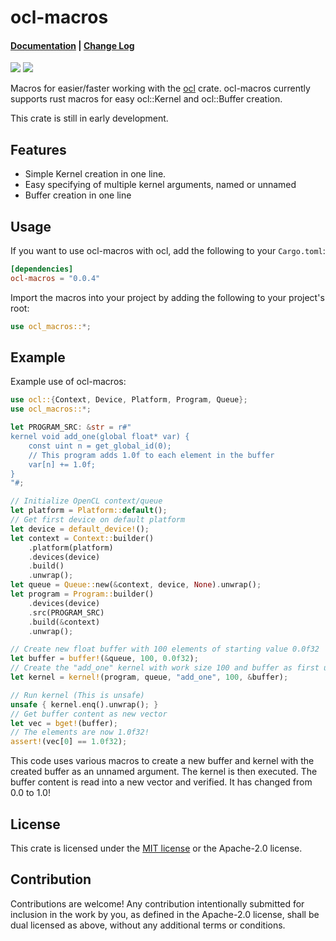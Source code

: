 # ocl-macros

#### [Documentation](https://docs.rs/ocl-macros) | [Change Log](https://github.com/pipinspace/ocl-macros/blob/main/RELEASES.md)

[![](https://img.shields.io/crates/v/ocl-macros.svg)](https://crates.io/crates/ocl-macros) [![](https://docs.rs/ocl-macros/badge.svg)](https://docs.rs/ocl-macros)

Macros for easier/faster working with the [ocl](https://github.com/cogciprocate/ocl) crate. ocl-macros currently supports rust macros for easy ocl::Kernel and ocl::Buffer creation. 

This crate is still in early development.

## Features

- Simple Kernel creation in one line.
- Easy specifying of multiple kernel arguments, named or unnamed
- Buffer creation in one line

## Usage

If you want to use ocl-macros with ocl, add the following to your `Cargo.toml`:

```toml
[dependencies]
ocl-macros = "0.0.4"
```
Import the macros into your project by adding the following to your project's root:
```rust
use ocl_macros::*;
```

## Example

Example use of ocl-macros:
```rust
use ocl::{Context, Device, Platform, Program, Queue};
use ocl_macros::*;

let PROGRAM_SRC: &str = r#"
kernel void add_one(global float* var) {
    const uint n = get_global_id(0);
    // This program adds 1.0f to each element in the buffer
    var[n] += 1.0f;
}
"#;

// Initialize OpenCL context/queue
let platform = Platform::default();
// Get first device on default platform
let device = default_device!();
let context = Context::builder()
    .platform(platform)
    .devices(device)
    .build()
    .unwrap();
let queue = Queue::new(&context, device, None).unwrap();
let program = Program::builder()
    .devices(device)
    .src(PROGRAM_SRC)
    .build(&context)
    .unwrap();

// Create new float buffer with 100 elements of starting value 0.0f32
let buffer = buffer!(&queue, 100, 0.0f32);
// Create the "add_one" kernel with work size 100 and buffer as first unnamed argument
let kernel = kernel!(program, queue, "add_one", 100, &buffer);

// Run kernel (This is unsafe)
unsafe { kernel.enq().unwrap(); }
// Get buffer content as new vector
let vec = bget!(buffer);
// The elements are now 1.0f32!
assert!(vec[0] == 1.0f32);
```
This code uses various macros to create a new buffer and kernel with the created buffer as an unnamed argument.
The kernel is then executed. The buffer content is read into a new vector and verified. It has changed from 0.0 to 1.0!

## License

This crate is licensed under the [MIT license](LICENSE) or the Apache-2.0 license.

## Contribution

Contributions are welcome! Any contribution intentionally submitted for inclusion in the work by you, as defined in the Apache-2.0 license, shall be dual licensed as above, without any additional terms or conditions.